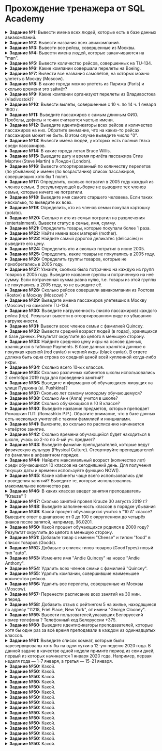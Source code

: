 # Прохождение тренажера от SQL Academy
<details>
<summary><b>Задание №1:</b> Вывести имена всех людей, которые есть в базе данных авиакомпаний.</summary>
  
  ```mysql
SELECT name
FROM passenger
```

</details>

<details>
<summary><b>Задание №2:</b> Вывести названия всеx авиакомпаний.</summary>
  
  ```mysql
SELECT name
FROM company
```

</details>

<details>
<summary><b>Задание №3:</b> Вывести все рейсы, совершенные из Москвы.</summary>
  
  ```mysql
SELECT *
FROM Trip
WHERE town_from = 'Moscow'
```

</details>
<details>
<summary><b>Задание №4:</b> Вывести имена людей, которые заканчиваются на "man".</summary>
  
  ```mysql
SELECT name
FROM passenger
WHERE name LIKE '%man'
```

</details>
<details>
<summary><b>Задание №5:</b> Вывести количество рейсов, совершенных на TU-134.</summary>
  
  ```mysql
SELECT count(*) as count
FROM Trip
WHERE plane = 'TU-134'
```

</details>
<details>
<summary><b>Задание №6:</b> Какие компании совершали перелеты на Boeing.</summary>
  
  ```mysql
SELECT DISTINCT name
FROM Company
JOIN Trip on Company.id = Trip.company
WHERE plane = 'Boeing'
```

</details>
<details>
<summary><b>Задание №7:</b> Вывести все названия самолётов, на которых можно улететь в Москву (Moscow).</summary>
  
  ```mysql
SELECT DISTINCT plane
FROM Trip
WHERE town_to = 'Moscow'
```

</details>
<details>
<summary><b>Задание №8:</b> В какие города можно улететь из Парижа (Paris) и сколько времени это займёт?</summary>
  
  ```mysql
SELECT town_to,	TIMEDIFF(time_in, time_out) as flight_time
FROM Trip
WHERE town_from = 'Paris'
```

</details>
<details>
<summary><b>Задание №9:</b> Какие компании организуют перелеты из Владивостока (Vladivostok)?</summary>
  
  ```mysql
SELECT DISTINCT Company.name
FROM Trip
JOIN Company ON Trip.company = Company.id
WHERE Trip.town_from = 'Vladivostok'
```

</details>
<details>
<summary><b>Задание №10:</b> Вывести вылеты, совершенные с 10 ч. по 14 ч. 1 января 1900 г.</summary>
  
  ```mysql
SELECT *
FROM Trip
WHERE time_out BETWEEN '1900-01-01 10:00:00' AND '1900-01-01 14:00:00'
```

</details>
<details>
<summary><b>Задание №11:</b> Выведите пассажиров с самым длинным ФИО. Пробелы, дефисы и точки считаются частью имени.</summary>
  
  ```mysql
SELECT name
FROM Passenger
WHERE LENGTH(name) = (
    SELECT max(LENGTH(name))
    FROM Passenger
)
```

</details>
<details>
<summary><b>Задание №12:</b> Выведите идентификаторы всех рейсов и количество пассажиров на них. Обратите внимание, что на каких-то рейсах пассажиров может не быть. В этом случае выведите число "0".</summary>
  
  ```mysql
SELECT Trip.id AS id, COUNT(Pass_in_trip.id) AS count
FROM Trip
JOIN Pass_in_trip ON Trip.id = Pass_in_trip.trip
GROUP BY Trip.id;
```

</details>
<details>
<summary><b>Задание №13:</b> Вывести имена людей, у которых есть полный тёзка среди пассажиров.</summary>
  
  ```mysql
SELECT name
FROM Passenger
GROUP BY 1
HAVING count(name) = 2
```

</details>
<details>
<summary><b>Задание №14:</b> В какие города летал Bruce Willis.</summary>
  
  ```mysql
SELECT Trip.town_to
FROM Trip
JOIN Pass_in_trip ON Trip.id = Pass_in_trip.trip
JOIN Passenger ON Pass_in_trip.passenger = Passenger.id
WHERE Passenger.name = 'Bruce Willis'
```

</details>
<details>
<summary><b>Задание №15:</b> Выведите дату и время прилёта пассажира Стив Мартин (Steve Martin) в Лондон (London).</summary>
  
  ```mysql
SELECT Trip.time_in
FROM Trip
JOIN Pass_in_trip ON Trip.id = Pass_in_trip.trip
JOIN Passenger ON Pass_in_trip.passenger = Passenger.id
WHERE Passenger.name = 'Steve Martin' AND Trip.town_to = 'London'
```

</details>
<details>
<summary><b>Задание №16:</b> Вывести отсортированный по количеству перелетов (по убыванию) и имени (по возрастанию) список пассажиров, совершивших хотя бы 1 полет.</summary>
  
  ```mysql
SELECT Passenger.name, COUNT(*) as count
FROM Pass_in_trip
JOIN Passenger ON Pass_in_trip.passenger = Passenger.id
GROUP BY Passenger.name
HAVING count >= 1
ORDER BY 2 DESC, 1 ASC
```

</details>
<details>
<summary><b>Задание №17:</b> Определить, сколько потратил в 2005 году каждый из членов семьи. В результирующей выборке не выводите тех членов семьи, которые ничего не потратили.</summary>
  
  ```mysql
SELECT FamilyMembers.member_name, FamilyMembers.status, SUM(Payments.unit_price*Payments.amount) as costs
FROM FamilyMembers
JOIN Payments ON FamilyMembers.member_id = Payments.family_member
WHERE YEAR(Payments.date) = 2005
GROUP BY FamilyMembers.member_name, FamilyMembers.status
```

</details>
<details>
<summary><b>Задание №18:</b> Выведите имя самого старшего человека. Если таких несколько, то выведите их всех.</summary>
  
  ```mysql
SELECT member_name
FROM FamilyMembers
ORDER BY birthday LIMIT 1
```

</details>
<details>
<summary><b>Задание №19:</b> Определить, кто из членов семьи покупал картошку (potato).</summary>
  
  ```mysql
SELECT FamilyMembers.status
FROM FamilyMembers
JOIN Payments ON FamilyMembers.member_id = Payments.family_member
JOIN Goods ON Payments.good = Goods.good_id
WHERE Goods.good_name = 'potato'
GROUP BY 1
```

</details>
<details>
<summary><b>Задание №20:</b> Сколько и кто из семьи потратил на развлечения (entertainment). Вывести статус в семье, имя, сумму.</summary>
  
  ```mysql
SELECT FamilyMembers.status, FamilyMembers.member_name, SUM (Payments.unit_price*Payments.amount) as costs
FROM FamilyMembers
JOIN Payments ON FamilyMembers.member_id = Payments.family_member
JOIN Goods ON Payments.good = Goods.good_id
WHERE Goods.type = 4
GROUP BY 1, 2
```

</details>
<details>
<summary><b>Задание №21:</b> Определить товары, которые покупали более 1 раза.</summary>
  
  ```mysql
SELECT Goods.good_name
FROM Goods
JOIN Payments ON Goods.good_id = Payments.good
GROUP BY 1
HAVING Count(*) > 1
```

</details>
<details>
<summary><b>Задание №22:</b> Найти имена всех матерей (mother).</summary>
  
  ```mysql
SELECT member_name
FROM FamilyMembers
WHERE status = 'mother'
```

</details>
<details>
<summary><b>Задание №23:</b> Найдите самый дорогой деликатес (delicacies) и выведите его цену.</summary>
  
  ```mysql
SELECT Goods.good_name, Payments.unit_price
FROM Payments
JOIN Goods ON Payments.good = Goods.good_id
JOIN GoodTypes ON Goods.good_id = GoodTypes.good_type_id
WHERE Goods.type = 3
ORDER BY Payments.unit_price DESC LIMIT 1
```

</details>
<details>
<summary><b>Задание №24:</b> Определить кто и сколько потратил в июне 2005.</summary>
  
  ```mysql
SELECT FamilyMembers.member_name, SUM(Payments.unit_price*Payments.amount) as costs
FROM FamilyMembers
JOIN Payments ON FamilyMembers.member_id = Payments.family_member
WHERE YEAR(Payments.date) = 2005 AND MONTH(Payments.date) = 06
GROUP BY 1
```

</details>
<details>
<summary><b>Задание №25:</b> Определить, какие товары не покупались в 2005 году.</summary>
  
  ```mysql
SELECT good_name
FROM Goods
WHERE good_id NOT IN (
    SELECT good
    FROM Payments
    WHERE YEAR(date) = 2005
)
```

</details>
<details>
<summary><b>Задание №26:</b> Определить группы товаров, которые не приобретались в 2005 году.</summary>
  
  ```mysql
SELECT good_type_name
FROM GoodTypes
WHERE good_type_id NOT IN (
    SELECT type
    FROM Goods
    JOIN Payments ON Goods.good_id = Payments.good
    WHERE YEAR(date) = 2005
)
```

</details>
<details>
<summary><b>Задание №27:</b> Узнайте, сколько было потрачено на каждую из групп товаров в 2005 году. Выведите название группы и потраченную на неё сумму. Если потраченная сумма равна нулю, т.е. товары из этой группы не покупались в 2005 году, то не выводите её.</summary>
  
  ```mysql
SELECT GoodTypes.good_type_name, SUM(Payments.amount * Payments.unit_price) as costs
FROM GoodTypes
JOIN Goods ON GoodTypes.good_type_id = Goods.type
JOIN Payments ON Goods.good_id = Payments.good
WHERE YEAR(Payments.date) = 2005
GROUP BY GoodTypes.good_type_name
```

</details>
<details>
<summary><b>Задание №28:</b> Сколько рейсов совершили авиакомпании из Ростова (Rostov) в Москву (Moscow) ?</summary>
  
  ```mysql
SELECT COUNT(*) as count
FROM Trip
WHERE town_from = 'Rostov' and town_to = 'Moscow'
```

</details>
<details>
<summary><b>Задание №29:</b> Выведите имена пассажиров улетевших в Москву (Moscow) на самолете TU-134.</summary>
  
  ```mysql
SELECT Passenger.name
FROM Passenger
JOIN Pass_in_trip ON Passenger.id = Pass_in_trip.passenger
JOIN Trip ON Pass_in_trip.trip = Trip.id
WHERE Trip.town_to = 'Moscow' AND Trip.plane = 'TU-134'
GROUP BY Passenger.name
```

</details>
<details>
<summary><b>Задание №30:</b> Выведите нагруженность (число пассажиров) каждого рейса (trip). Результат вывести в отсортированном виде по убыванию нагруженности.</summary>
  
  ```mysql
SELECT Pass_in_trip.trip, COUNT(*) as count
FROM Pass_in_trip
GROUP BY 1
ORDER BY 2 DESC 
```

</details>
<details>
<summary><b>Задание №31:</b> Вывести всех членов семьи с фамилией Quincey.</summary>
  
  ```mysql
SELECT *
FROM FamilyMembers
WHERE member_name LIKE '%Quincey'
```

</details>
<details>
<summary><b>Задание №32:</b> Вывести средний возраст людей (в годах), хранящихся в базе данных. Результат округлите до целого в меньшую сторону.</summary>
  
  ```mysql
SELECT FLOOR(AVG(YEAR(CURDATE()) - YEAR(birthday))) as age
FROM FamilyMembers
```

</details>
<details>
<summary><b>Задание №33:</b> Найдите среднюю цену икры на основе данных, хранящихся в таблице Payments. В базе данных хранятся данные о покупках красной (red caviar) и черной икры (black caviar). В ответе должна быть одна строка со средней ценой всей купленной когда-либо икры.</summary>
  
  ```mysql
SELECT AVG(Payments.unit_price) as cost
FROM Payments
JOIN Goods ON Payments.good = Goods.good_id
WHERE Goods.good_name = 'red caviar' OR Goods.good_name = 'black caviar'
```

</details>
<details>
<summary><b>Задание №34:</b> Сколько всего 10-ых классов.</summary>
  
  ```mysql
SELECT COUNT(*) as count
FROM Class
WHERE name LIKE '10%'
```

</details>
<details>
<summary><b>Задание №35:</b> Сколько различных кабинетов школы использовались 2 сентября 2019 года для проведения занятий?</summary>
  
  ```mysql
SELECT COUNT(DISTINCT classroom) as count
FROM Schedule
WHERE date LIKE '2019-09-02'
```

</details>
<details>
<summary><b>Задание №36:</b> Выведите информацию об обучающихся живущих на улице Пушкина (ul. Pushkina)?</summary>
  
  ```mysql
SELECT *
FROM Student
WHERE address LIKE 'ul. Pushkina%'
```

</details>
<details>
<summary><b>Задание №37:</b> Сколько лет самому молодому обучающемуся?</summary>
  
  ```mysql
SELECT MIN(TIMESTAMPDIFF(year, birthday, CURDATE())) as year 
FROM Student
```

</details>
<details>
<summary><b>Задание №38:</b> Сколько Анн (Anna) учится в школе?</summary>
  
  ```mysql
SELECT COUNT(*) as count
FROM Student
WHERE first_name = 'Anna'
```

</details>
<details>
<summary><b>Задание №39:</b> Сколько обучающихся в 10 B классе?</summary>
  
  ```mysql
SELECT COUNT(*) as count
FROM Class
JOIN Student_in_class ON Class.id = Student_in_class.class
WHERE Class.name = '10 B'
```

</details>
<details>
<summary><b>Задание №40:</b> Выведите название предметов, которые преподает Ромашкин П.П. (Romashkin P.P.). Обратите внимание, что в базе данных есть несколько учителей с такими фамилией и инициалами.</summary>
  
  ```mysql
SELECT Subject.name as subjects
FROM Subject
JOIN Schedule ON Subject.id = Schedule.subject
JOIN Teacher ON Schedule.teacher = Teacher.id
WHERE Teacher.last_name = 'Romashkin' AND Teacher.first_name LIKE 'P%' AND Teacher.middle_name LIKE 'P%'
```

</details>
<details>
<summary><b>Задание №41:</b> Выясните, во сколько по расписанию начинается четвёртое занятие.</summary>
  
  ```mysql
SELECT DISTINCT Timepair.start_pair
FROM Timepair
JOIN Schedule ON Timepair.id = Schedule.number_pair
WHERE Schedule.number_pair = 4
```

</details>
<details>
<summary><b>Задание №42:</b> Сколько времени обучающийся будет находиться в школе, учась со 2-го по 4-ый уч. предмет?</summary>
  
  ```mysql
SELECT TIMEDIFF(
    (SELECT end_pair FROM Timepair WHERE id = 4),
    (SELECT start_pair FROM Timepair WHERE id = 2)
) AS time

```

</details>
<details>
<summary><b>Задание №43:</b> Выведите фамилии преподавателей, которые ведут физическую культуру (Physical Culture). Отсортируйте преподавателей по фамилии в алфавитном порядке.</summary>
  
  ```mysql
SELECT Teacher.last_name
FROM Teacher
JOIN Schedule ON Teacher.id = Schedule.teacher
JOIN Subject ON Schedule.subject = Subject.id
WHERE Subject.name = 'Physical Culture'
ORDER BY 1 asc
```

</details>
<details>
<summary><b>Задание №44:</b> Найдите максимальный возраст (количество лет) среди обучающихся 10 классов на сегодняшний день. Для получения текущих даты и времени используйте функцию NOW().</summary>
  
  ```mysql
SELECT MAX(TIMESTAMPDIFF(year, Student.birthday, NOW())) as max_year
FROM Student
JOIN Student_in_class ON Student.id = Student_in_class.student
JOIN Class ON Student_in_class.class = Class.id
WHERE Class.name LIKE '10%'
```

</details>
<details>
<summary><b>Задание №45:</b> Какие кабинеты чаще всего использовались для проведения занятий? Выведите те, которые использовались максимальное количество раз.</summary>
  
  ```mysql
SELECT classroom
FROM Schedule
GROUP BY classroom
HAVING COUNT(classroom) = (
    SELECT COUNT(*)
    FROM Schedule
    GROUP BY classroom
    ORDER BY 1 DESC LIMIT 1
)
```

</details>
<details>
<summary><b>Задание №46:</b> В каких классах введет занятия преподаватель "Krauze" ?</summary>
  
  ```mysql
SELECT Class.name
FROM Class
JOIN Schedule ON Class.id = Schedule.class
JOIN Teacher ON Schedule.teacher = Teacher.id
WHERE Teacher.last_name = 'Krauze'
GROUP BY Class.name
```

</details>
<details>
<summary><b>Задание №47:</b> Сколько занятий провел Krauze 30 августа 2019 г.?</summary>
  
  ```mysql
SELECT COUNT(*) as count
FROM Schedule
JOIN Teacher ON Schedule.teacher = Teacher.id
WHERE Teacher.last_name = 'Krauze' AND Schedule.date LIKE '2019-08-30%'
```

</details>
<details>
<summary><b>Задание №48:</b> Выведите заполненность классов в порядке убывания</summary>
  
  ```mysql
SELECT Class.name, COUNT(*) as count
FROM Class
JOIN Student_in_class ON Class.id = Student_in_class.class
JOIN Student ON Student_in_class.student = Student.id
GROUP BY 1
ORDER BY 2 DESC
```

</details>
<details>
<summary><b>Задание №49:</b> Какой процент обучающихся учится в "10 A" классе? Выведите ответ в диапазоне от 0 до 100 с округлением до четырёх знаков после запятой, например, 96.0201.</summary>
  
  ```mysql
SELECT ROUND(((
    SELECT COUNT(*)
    FROM Student_in_class
    JOIN Class ON Student_in_class.class = Class.id
    WHERE Class.name = '10 A')
    /
    (SELECT COUNT(*)
    FROM Student_in_class
    JOIN Class ON Student_in_class.class = Class.id)) * 100, 4) as percent
```

</details>
<details>
<summary><b>Задание №50:</b> Какой процент обучающихся родился в 2000 году? Результат округлить до целого в меньшую сторону.</summary>
  
  ```mysql
SELECT FLOOR(((
    SELECT COUNT(*)
    FROM Student
    WHERE YEAR(birthday) = 2000)
    /
    (SELECT COUNT(*)
    FROM Student)) * 100) as percent
```

</details>
<details>
<summary><b>Задание №51:</b> Добавьте товар с именем "Cheese" и типом "food" в список товаров (Goods).</summary>
  
  ```mysql
INSERT INTO Goods (good_name, type)
VALUES ('Cheese',
    (SELECT good_type_id
    FROM GoodTypes
    WHERE good_type_name = 'food')
    )
```

</details>
<details>
<summary><b>Задание №52:</b> Добавьте в список типов товаров (GoodTypes) новый тип "auto".</summary>
  
  ```mysql
INSERT INTO GoodTypes
SET good_type_id = (
    SELECT COUNT(*) + 1
    FROM GoodTypes as table_name
),
    good_type_name = 'auto'
```

</details>
<details>
<summary><b>Задание №53:</b> Измените имя "Andie Quincey" на новое "Andie Anthony".</summary>
  
  ```mysql
UPDATE FamilyMembers
SET member_name = 'Andie Anthony'
WHERE member_name = 'Andie Quincey'
```

</details>
<details>
<summary><b>Задание №54:</b> Удалить всех членов семьи с фамилией "Quincey".</summary>
  
  ```mysql
DELETE
FROM FamilyMembers
WHERE member_name LIKE '%Quincey'
```

</details>
<details>
<summary><b>Задание №55:</b> Удалить компании, совершившие наименьшее количество рейсов.</summary>
  
  ```mysql
DELETE
FROM company
WHERE id IN (
    SELECT company
    FROM trip
    GROUP BY company
    HAVING COUNT(*) = (
        SELECT COUNT(*) AS c
        FROM trip
        GROUP BY company
        ORDER BY 1
        LIMIT 1
        )
    )
```

</details>
<details>
<summary><b>Задание №56:</b> Удалить все перелеты, совершенные из Москвы (Moscow).</summary>
  
  ```mysql
DELETE
FROM Trip
WHERE town_from = 'Moscow'
```

</details>
<details>
<summary><b>Задание №57:</b> Перенести расписание всех занятий на 30 мин. вперед.</summary>
  
  ```mysql
UPDATE Timepair
SET start_pair = ADDTIME(start_pair, '00:30:00'),
    end_pair = ADDTIME(end_pair, '00:30:00')
```

</details>
<details>
<summary><b>Задание №58:</b> Добавить отзыв с рейтингом 5 на жилье, находящиеся по адресу "11218, Friel Place, New York", от имени "George Clooney".</summary>
  
  ```mysql
INSERT INTO Reviews
SET rating = 5,
    id = (
        SELECT COUNT(*) + 1
        FROM Reviews as rw),
    reservation_id = (
        SELECT rs.id
        FROM Reservations as rs
        JOIN Users as us ON rs.user_id = us.id
        JOIN Rooms as rom ON rs.room_id = rom.id
        WHERE us.name = 'George Clooney' AND rom.address = '11218, Friel Place, New York')
    
```

</details>
<details>
<summary><b>Задание №59:</b> Вывести пользователей,указавших Белорусский номер телефона ? Телефонный код Белоруссии +375.</summary>
  
  ```mysql
SELECT *
FROM Users
WHERE phone_number LIKE '+375%'
```

</details>
<details>
<summary><b>Задание №60:</b> Выведите идентификаторы преподавателей, которые хотя бы один раз за всё время преподавали в каждом из одиннадцатых классов.</summary>
  
  ```mysql
SELECT Schedule.Teacher
FROM Schedule
JOIN Class ON Schedule.class = Class.id
WHERE Class.name LIKE '11%'
GROUP BY 1
HAVING COUNT(DISTINCT Class.name) = 2
```

</details>
<details>
<summary><b>Задание №61:</b> Выведите список комнат, которые были зарезервированы хотя бы на одни сутки в 12-ую неделю 2020 года. В данной задаче в качестве одной недели примите период из семи дней, первый из которых начинается 1 января 2020 года. Например, первая неделя года — 1–7 января, а третья — 15–21 января.</summary>
  
  ```mysql

```

</details>
<details>
<summary><b>Задание №50:</b> Какой.</summary>
  
  ```mysql

```

</details>
<details>
<summary><b>Задание №50:</b> Какой.</summary>
  
  ```mysql

```

</details>
<details>
<summary><b>Задание №50:</b> Какой.</summary>
  
  ```mysql

```

</details>
<details>
<summary><b>Задание №50:</b> Какой.</summary>
  
  ```mysql

```

</details>
<details>
<summary><b>Задание №50:</b> Какой.</summary>
  
  ```mysql

```

</details>
<details>
<summary><b>Задание №50:</b> Какой.</summary>
  
  ```mysql

```

</details>
<details>
<summary><b>Задание №50:</b> Какой.</summary>
  
  ```mysql

```

</details>
<details>
<summary><b>Задание №50:</b> Какой.</summary>
  
  ```mysql

```

</details>
<details>
<summary><b>Задание №50:</b> Какой.</summary>
  
  ```mysql

```

</details>
<details>
<summary><b>Задание №50:</b> Какой.</summary>
  
  ```mysql

```

</details>
<details>
<summary><b>Задание №50:</b> Какой.</summary>
  
  ```mysql

```

</details>
<details>
<summary><b>Задание №50:</b> Какой.</summary>
  
  ```mysql

```

</details>
<details>
<summary><b>Задание №50:</b> Какой.</summary>
  
  ```mysql

```

</details>
<details>
<summary><b>Задание №50:</b> Какой.</summary>
  
  ```mysql

```

</details>
<details>
<summary><b>Задание №50:</b> Какой.</summary>
  
  ```mysql

```

</details>
<details>
<summary><b>Задание №50:</b> Какой.</summary>
  
  ```mysql

```

</details>
